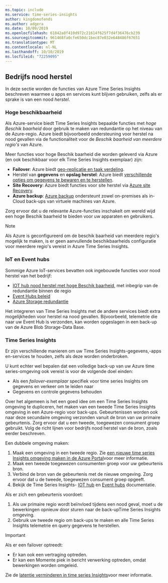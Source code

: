 ```yaml
---
ms.topic: include
ms.service: time-series-insights
author: kingdomofends
ms.author: adgera
ms.date: 10/09/2019
ms.openlocfilehash: 61842a8f410d972c21614f625f7d4f36476cb239
ms.sourcegitcommit: 961468fa0cfe650dc1bec87e032e648486f67651
ms.translationtype: MT
ms.contentlocale: nl-NL
ms.lasthandoff: 10/10/2019
ms.locfileid: "72259095"
---
```

## <a name="business-disaster-recovery"></a>Bedrijfs nood herstel

In deze sectie worden de functies van Azure Time Series Insights beschreven waarmee u apps en services kunt blijven gebruiken, zelfs als er sprake is van een nood *herstel*.

### <a name="high-availability"></a>Hoge beschikbaarheid

Als Azure-service biedt Time Series Insights bepaalde functies met *hoge Beschik baarheid* door gebruik te maken van redundantie op het niveau van de Azure-regio. Azure biedt bijvoorbeeld ondersteuning voor herstel na nood gevallen via de functionaliteit voor de *Beschik baarheid van meerdere regio's* van Azure.

Meer functies voor hoge Beschik baarheid die worden geleverd via Azure (en ook beschikbaar voor elk Time Series Insights exemplaar) zijn:

- **Failover**: Azure biedt [geo-replicatie en taak verdeling](https://docs.microsoft.com/azure/architecture/resiliency/recovery-loss-azure-region).
- Herstel van **gegevens** en **opslag herstel**: Azure biedt [verschillende opties om gegevens te bewaren en te herstellen](https://docs.microsoft.com/azure/architecture/resiliency/recovery-data-corruption).
- **Site Recovery**: Azure biedt functies voor site herstel via [Azure site Recovery](https://docs.microsoft.com/azure/site-recovery/).
- **Azure backup**: [Azure backup](https://docs.microsoft.com/azure/backup/backup-architecture) ondersteunt zowel on-premises als in-Cloud back-ups van virtuele machines van Azure.

Zorg ervoor dat u de relevante Azure-functies inschakelt om wereld wijd een hoge Beschik baarheid te bieden voor uw apparaten en gebruikers.

> [!NOTE]
> Als Azure is geconfigureerd om de beschik baarheid van meerdere regio's mogelijk te maken, is er geen aanvullende beschikbaarheids configuratie voor meerdere regio's vereist in Azure Time Series Insights.

### <a name="iot-and-event-hubs"></a>IoT en Event hubs

Sommige Azure IoT-services bevatten ook ingebouwde functies voor nood herstel van het bedrijf:

- [IOT hub nood herstel met hoge Beschik baarheid](https://docs.microsoft.com/azure/iot-hub/iot-hub-ha-dr), met inbegrip van de redundantie binnen de regio
- [Event Hubs beleid](https://docs.microsoft.com/azure/event-hubs/event-hubs-geo-dr)
- [Azure Storage redundantie](https://docs.microsoft.com/azure/storage/common/storage-redundancy)

Het integreren van Time Series Insights met de andere services biedt extra mogelijkheden voor herstel na nood gevallen. Bijvoorbeeld, telemetrie die naar uw Event Hub is verzonden, kan worden opgeslagen in een back-up van de Azure Blob Storage-Data Base.

### <a name="time-series-insights"></a>Time Series Insights

Er zijn verschillende manieren om uw Time Series Insights-gegevens,-apps en-services te houden, zelfs als deze worden onderbroken. 

U kunt echter wel bepalen dat een volledige back-up van uw Azure time series-omgeving ook vereist is voor de volgende doel einden:

- Als een *failover-exemplaar* specifiek voor time series Insights om gegevens en verkeer om te leiden naar
- Gegevens en controle gegevens behouden

Over het algemeen is het een goed idee om een Time Series Insights omgeving te dupliceren, het maken van een tweede Time Series Insights omgeving in een Azure-regio voor back-ups. Gebeurtenissen worden ook naar deze secundaire omgeving verzonden vanuit de bron van uw primaire gebeurtenis. Zorg ervoor dat u een tweede, toegewezen consument groep gebruikt. Volg de richt lijnen voor bedrijfs nood herstel van de bron, zoals eerder beschreven.

Een dubbele omgeving maken:

1. Maak een omgeving in een tweede regio. Zie [een nieuwe time series Insights omgeving maken in de Azure Portal](https://docs.microsoft.com/azure/time-series-insights/time-series-insights-get-started)voor meer informatie.
1. Maak een tweede toegewezen consumenten groep voor uw gebeurtenis bron.
1. Verbind de bron van de gebeurtenis met de nieuwe omgeving. Zorg ervoor dat u de tweede, toegewezen consument groep opgeeft.
1. Bekijk de Time Series Insights- [IOT hub](https://docs.microsoft.com/azure/time-series-insights/time-series-insights-how-to-add-an-event-source-iothub) en [Event hubs](https://docs.microsoft.com/azure/time-series-insights/time-series-insights-data-access) documentatie.

Als er zich een gebeurtenis voordoet:

1. Als uw primaire regio wordt beïnvloed tijdens een nood geval, moet u de bewerkingen opnieuw door sturen naar de back-upTime Series Insights omgeving.
1. Gebruik uw tweede regio om back-ups te maken en alle Time Series Insights telemetrie en query gegevens te herstellen.

> [!IMPORTANT]
> Als er een failover optreedt:
> 
> * Er kan ook een vertraging optreden.
> * Er kan een Momente piek in bericht verwerking optreden, omdat bewerkingen worden omgeleid.
> 
> Zie de [latentie verminderen in time series Insights](https://docs.microsoft.com/azure/time-series-insights/time-series-insights-environment-mitigate-latency)voor meer informatie.


